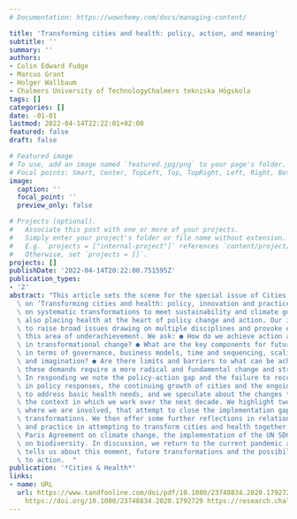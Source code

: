 ```yaml
---
# Documentation: https://wowchemy.com/docs/managing-content/

title: 'Transforming cities and health: policy, action, and meaning'
subtitle: ''
summary: ''
authors:
- Colin Edward Fudge
- Marcus Grant
- Holger Wallbaum
- Chalmers University of TechnologyChalmers tekniska Högskola
tags: []
categories: []
date: -01-01
lastmod: 2022-04-14T22:22:01+02:00
featured: false
draft: false

# Featured image
# To use, add an image named `featured.jpg/png` to your page's folder.
# Focal points: Smart, Center, TopLeft, Top, TopRight, Left, Right, BottomLeft, Bottom, BottomRight.
image:
  caption: ''
  focal_point: ''
  preview_only: false

# Projects (optional).
#   Associate this post with one or more of your projects.
#   Simply enter your project's folder or file name without extension.
#   E.g. `projects = ["internal-project"]` references `content/project/deep-learning/index.md`.
#   Otherwise, set `projects = []`.
projects: []
publishDate: '2022-04-14T20:22:00.751595Z'
publication_types:
- '2'
abstract: "This article sets the scene for the special issue of Cities & Health Journal\
  \ on ‘Transforming cities and health: policy, innovation and practice.' It focuses\
  \ on systematic transformations to meet sustainability and climate goals whilst\
  \ also placing health at the heart of policy change and action. Our intention is\
  \ to raise broad issues drawing on multiple disciplines and provoke engagement with\
  \ this area of underachievement. We ask: ● How do we achieve action and momentum\
  \ in transformational change? ● What are the key components for future transformations\
  \ in terms of governance, business models, time and sequencing, scaling, leadership\
  \ and imagination? ● Are there limits and barriers to what can be achieved? ● Do\
  \ these demands require a more radical and fundamental change and strategic direction?\
  \ In responding we note the policy-action gap and the failure to recognise the complexity\
  \ in policy responses, the continuing growth of cities and the ongoing inability\
  \ to address basic health needs, and we speculate about the changes that affect\
  \ the context in which we work over the next decade. We highlight two case studies,\
  \ where we are involved, that attempt to close the implementation gap and progress\
  \ transformations. We then offer some further reflections in relation to research\
  \ and practice in attempting to transform cities and health together to meet the\
  \ Paris Agreement on climate change, the implementation of the UN SDGs and actions\
  \ on biodiversity. In discussion, we return to the current pandemic and what this\
  \ tells us about this moment, future transformations and the possibilities and limits\
  \ to action.  "
publication: '*Cities & Health*'
links:
- name: URL
  url: https://www.tandfonline.com/doi/pdf/10.1080/23748834.2020.1792729?needAccess=true
    https://doi.org/10.1080/23748834.2020.1792729 https://research.chalmers.se/publication/522532
---
```

